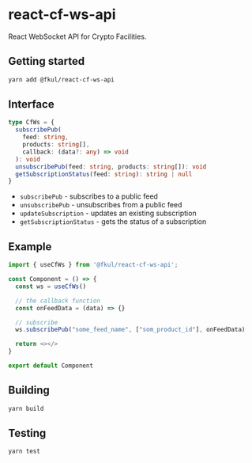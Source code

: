 # react-cf-ws-api

React WebSocket API for Crypto Facilities.

## Getting started

```sh
yarn add @fkul/react-cf-ws-api
```

## Interface

```ts
type CfWs = {
  subscribePub(
    feed: string,
    products: string[],
    callback: (data?: any) => void
  ): void
  unsubscribePub(feed: string, products: string[]): void
  getSubscriptionStatus(feed: string): string | null
}
```

- `subscribePub` - subscribes to a public feed
- `unsubscribePub` - unsubscribes from a public feed
- `updateSubscription` - updates an existing subscription
- `getSubscriptionStatus` - gets the status of a subscription

## Example

```js
import { useCfWs } from '@fkul/react-cf-ws-api';

const Component = () => {
  const ws = useCfWs()

  // the callback function
  const onFeedData = (data) => {}

  // subscribe
  ws.subscribePub("some_feed_name", ["som_product_id"], onFeedData)

  return <></>
}

export default Component
```

## Building

```sh
yarn build
```

## Testing

```sh
yarn test
```
